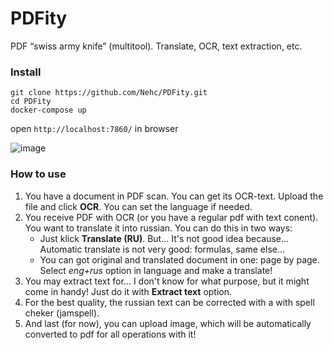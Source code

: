 # PDFity
PDF “swiss army knife” (multitool). Translate, OCR, text extraction, etc.

### Install 
```
git clone https://github.com/Nehc/PDFity.git
cd PDFity
docker-compose up
```
open ```http://localhost:7860/``` in browser

![image](https://github.com/Nehc/PDFity/assets/8426195/a14fb3fc-12ba-463f-aad1-b984fc203b5e)


### How to use 
1. You have a document in PDF scan. You can get its OCR-text. Upload the file and click **OCR**. You can set the language if needed.
2. You receive PDF with OCR (or you have a regular pdf with text conent). You want to translate it into russian. You can do this in two ways:
   - Just klick **Translate (RU)**. But... It's not good idea because... Automatic translate is not very good: formulas, same else...
   - You сan got original and translated document in one: page by page. Select *eng+rus* option in language and make a translate!
3. You may extract text for... I don't know for what purpose, but it might come in handy! Just do it with **Extract text** option.
4. For the best quality, the russian text can be corrected with a with spell cheker (jamspell).
5. And last (for now), you can upload image, which will be automatically converted to pdf for all operations with it!       

